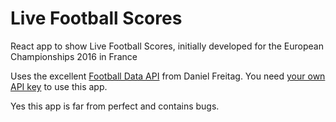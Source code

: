 # Live Football Scores
React app to show Live Football Scores, initially developed for the European Championships 2016 in France

Uses the excellent [Football Data API][1] from Daniel Freitag. You need [your own API key][2] to use this app.

Yes this app is far from perfect and contains bugs.

[1]: http://football-data.org
[2]: http://football-data.org/client/register
